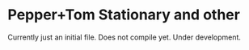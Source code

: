 # Pepper+Tom Stationary and other
Currently just an initial file. Does not compile yet.
Under development.
